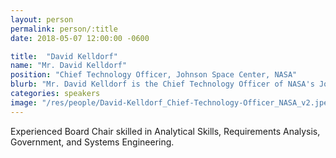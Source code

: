 ```yaml
---
layout: person
permalink: person/:title
date: 2018-05-07 12:00:00 -0600

title:  "David Kelldorf"
name: "Mr. David Kelldorf"
position: "Chief Technology Officer, Johnson Space Center, NASA"
blurb: "Mr. David Kelldorf is the Chief Technology Officer of NASA's Johnson Space Center."
categories: speakers
image: "/res/people/David-Kelldorf_Chief-Technology-Officer_NASA_v2.jpeg"
---
```

Experienced Board Chair skilled in Analytical Skills, Requirements Analysis, Government, and Systems Engineering.
